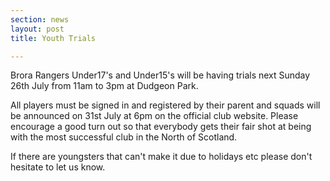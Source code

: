 ```yaml
---
section: news
layout: post
title: Youth Trials

---
```

Brora Rangers Under17's and Under15's will be having trials next Sunday 26th July from 11am to 3pm at Dudgeon Park. 

All players must be signed in and registered by their parent and squads will be announced on 31st July at 6pm on the official club website. Please encourage a good turn out so that everybody gets their fair shot at being with the most successful club in the North of Scotland.

If there are youngsters that can't make it due to holidays etc please don't hesitate to let us know.